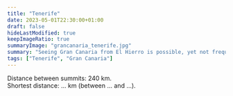 ```yaml
---
title: "Tenerife"
date: 2023-05-01T22:30:00+01:00
draft: false
hideLastModified: true
keepImageRatio: true
summaryImage: "grancanaria_tenerife.jpg"
summary: "Seeing Gran Canaria from El Hierro is possible, yet not frequent."
tags: ["Tenerife", "Gran Canaria"]
---
```


Distance between summits: 240 km.    
Shortest distance: ... km (between ... and ...).